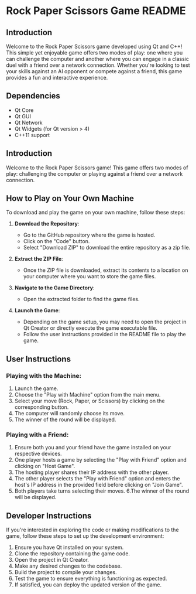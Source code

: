 # Rock Paper Scissors Game README

## Introduction
Welcome to the Rock Paper Scissors game developed using Qt and C++! This simple yet enjoyable game offers two modes of play: one where you can challenge the computer and another where you can engage in a classic duel with a friend over a network connection. Whether you're looking to test your skills against an AI opponent or compete against a friend, this game provides a fun and interactive experience.

## Dependencies
- Qt Core
- Qt GUI
- Qt Network
- Qt Widgets (for Qt version > 4)
- C++11 support

## Introduction
Welcome to the Rock Paper Scissors game! This game offers two modes of play: challenging the computer or playing against a friend over a network connection.

## How to Play on Your Own Machine
To download and play the game on your own machine, follow these steps:

1. **Download the Repository**:
   - Go to the GitHub repository where the game is hosted.
   - Click on the "Code" button.
   - Select "Download ZIP" to download the entire repository as a zip file.

2. **Extract the ZIP File**:
   - Once the ZIP file is downloaded, extract its contents to a location on your computer where you want to store the game files.

3. **Navigate to the Game Directory**:
   - Open the extracted folder to find the game files.

4. **Launch the Game**:
   - Depending on the game setup, you may need to open the project in Qt Creator or directly execute the game executable file.
   - Follow the user instructions provided in the README file to play the game.


## User Instructions
### Playing with the Machine:
1. Launch the game.
2. Choose the "Play with Machine" option from the main menu.
3. Select your move (Rock, Paper, or Scissors) by clicking on the corresponding button.
4. The computer will randomly choose its move.
5. The winner of the round will be displayed.

### Playing with a Friend:
1. Ensure both you and your friend have the game installed on your respective devices.
2. One player hosts a game by selecting the "Play with Friend" option and clicking on "Host Game".
3. The hosting player shares their IP address with the other player.
4. The other player selects the "Play with Friend" option and enters the host's IP address in the provided field before clicking on "Join Game".
5. Both players take turns selecting their moves.
6.The winner of the round will be displayed.

## Developer Instructions
If you're interested in exploring the code or making modifications to the game, follow these steps to set up the development environment:

1. Ensure you have Qt installed on your system.
2. Clone the repository containing the game code.
3. Open the project in Qt Creator.
4. Make any desired changes to the codebase.
5. Build the project to compile your changes.
6. Test the game to ensure everything is functioning as expected.
7. If satisfied, you can deploy the updated version of the game.
